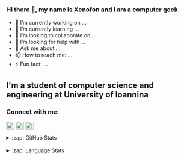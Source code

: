 ### Hi there 👋, my name is Xenofon and i am a computer geek

- 🔭 I’m currently working on ...
- 🌱 I’m currently learning ...
- 👯 I’m looking to collaborate on ...
- 🤔 I’m looking for help with ...
- 💬 Ask me about ...
- 📫 How to reach me: ...
- ⚡ Fun fact: ...


## I'm a student of computer science and engineering at University of Ioannina

<!--
### Spotify Playing 🎧

[<img src="https://now-playing-codestackr.vercel.app/api/spotify-playing" alt="codeSTACKr Spotify Playing" width="350" />](https://open.spotify.com/user/swyqyimdc12jajde4vpwd2x1b)
-->

### Connect with me:

<!--[<img align="left" alt="codeSTACKr.com" width="22px" src="https://raw.githubusercontent.com/iconic/open-iconic/master/svg/globe.svg" />][website]-->
<!--[<img align="left" alt="codeSTACKr | YouTube" width="22px" src="https://cdn.jsdelivr.net/npm/simple-icons@v3/icons/youtube.svg" />][youtube]-->
[<img align="left" alt="GRxeno | Twitter" width="22px" src="https://cdn.jsdelivr.net/npm/simple-icons@v3/icons/twitter.svg" />][twitter]
[<img align="left" alt="GRxeno | LinkedIn" width="22px" src="https://cdn.jsdelivr.net/npm/simple-icons@v3/icons/linkedin.svg" />][linkedin]
[<img align="left" alt="GRxeno | Instagram" width="22px" src="https://cdn.jsdelivr.net/npm/simple-icons@v3/icons/instagram.svg" />][instagram]

<br />
<br />

<details>
  
<summary>:zap: GitHub Stats</summary>

<img align="left" alt="GRxeno's GitHub Stats" src="https://github-readme-stats-seven-tan.vercel.app/api?username=GRxeno&show_icons=true&hide_border=true&theme=dracula" />

</details>
<br />
<details>
  
<summary>:zap: Language Stats</summary>

[![Top Langs](https://github-readme-stats-seven-tan.vercel.app/api/top-langs/?username=GRxeno&theme=dracula)](https://github.com/grxeno/github-readme-stats)

</details>


<!--[website]: -->
[twitter]: https://twitter.com/xeno_pap
[instagram]: https://www.instagram.com/xeno_pap
[linkedin]: https://www.linkedin.com/in/xenopap

